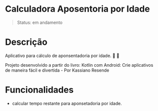# Calculadora Aposentoria por Idade

> Status: em andamento 

# Descrição

Aplicativo para cálculo de aponsentadoria por idade. :older_man: :older_woman:

Projeto desenvolvido a partir do livro: Kotlin com Android: Crie aplicativos de maneira fácil e divertida - Por Kassiano Resende

# Funcionalidades

- calcular tempo restante para aponsetadoria por idade.












